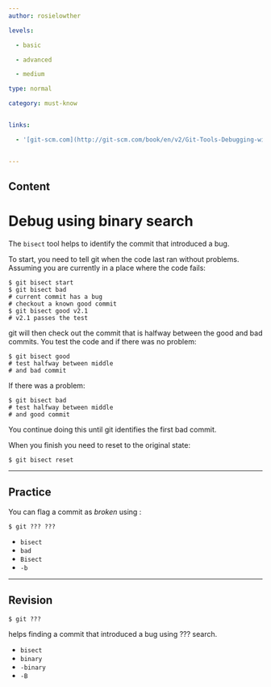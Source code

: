 ```yaml
---
author: rosielowther

levels:

  - basic

  - advanced

  - medium

type: normal

category: must-know


links:

  - '[git-scm.com](http://git-scm.com/book/en/v2/Git-Tools-Debugging-with-Git){website}'


---
```

## Content
# Debug using binary search

The `bisect` tool helps to identify the commit that introduced a bug.

To start, you need to tell git when the code last ran without problems. Assuming you are currently in a place where the code fails:
```
$ git bisect start
$ git bisect bad
# current commit has a bug
# checkout a known good commit
$ git bisect good v2.1
# v2.1 passes the test
``` 
git will then check out the commit that is halfway between the good and bad commits. You test the code and if there was no problem:
```
$ git bisect good
# test halfway between middle 
# and bad commit
```
If there was a problem:
```
$ git bisect bad
# test halfway between middle
# and good commit
```
You continue doing this until git identifies the first bad commit.

When you finish you need to reset to the original state:
```
$ git bisect reset
```

---
## Practice

You can flag a commit as *broken* using :
```
$ git ??? ???
```

* `bisect`
* `bad`
* `Bisect`
* `-b`

---
## Revision

```$ git ???``` 

helps finding a commit that introduced a bug using ??? search.

* `bisect`
* `binary`
* `-binary`
* `-B`

